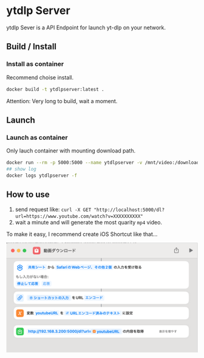 # ytdlp Server

ytdlp Sever is a API Endpoint for launch yt-dlp on your network.

## Build / Install

### Install as container

Recommend choise install.

```sh
docker build -t ytdlpserver:latest .
```

Attention: Very long to build, wait a moment.

<!-- ### Install as exec // not verified

launch nuitka3 and get exe.

Install python3.11 (not 3.12, nuitka3 not support yet) on your machine.

ex: Git-bash (host install python3)

```sh
pip install -r requirements.txt
nuitka3 --standalone ./main.py
```

generete `main.exe` and launch. -->

## Launch

### Launch as container

Only lauch container with mounting download path.

```sh
docker run --rm -p 5000:5000 --name ytdlpserver -v /mnt/video:/download -td ytdlpserver:latest
## show log
docker logs ytdlpserver -f
```

<!-- ### Launch as exe // not verified

1. Put exe `Downloads` dir.
2. Launch app. -->

## How to use

1. send request like: `curl -X GET "http://localhost:5000/dl?url=https://www.youtube.com/watch?v=XXXXXXXXXX"`
2. wait a minute and will generate the most quarity `mp4` video.

To make it easy, I recommend create iOS Shortcut like that...

![iOS Shortcut example](./view.png)
